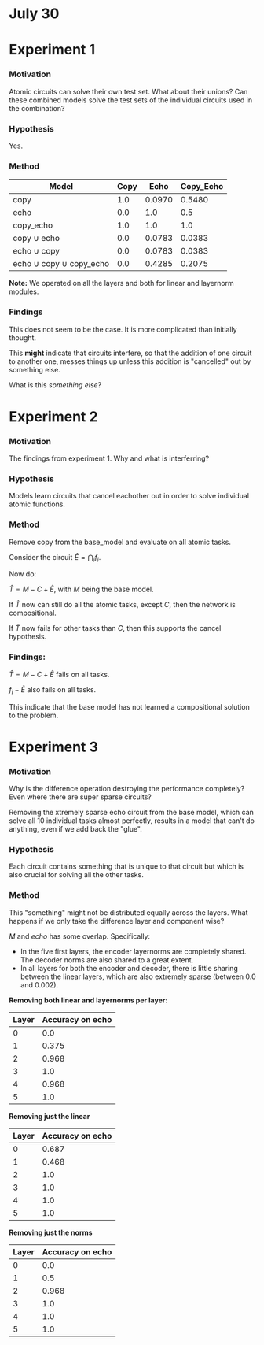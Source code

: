 # July 30

# Experiment 1

### Motivation

Atomic circuits can solve their own test set. What about their unions? Can these combined models solve the test sets of the individual circuits used in the combination?

### Hypothesis
Yes.

### Method

| Model | Copy | Echo | Copy_Echo |
|----------|----------|----------| ----------|
| copy | 1.0 |  0.0970 | 0.5480  |
| echo | 0.0 | 1.0 | 0.5 |
| copy_echo | 1.0 | 1.0 |  1.0 |
| copy $\cup$ echo |  0.0 | 0.0783 | 0.0383 |
| echo $\cup$ copy |  0.0 | 0.0783 | 0.0383 |
| echo $\cup$ copy $\cup$ copy_echo| 0.0 | 0.4285 | 0.2075|

**Note:** We operated on all the layers and both for linear and layernorm modules.

### Findings

This does not seem to be the case. It is more complicated than initially thought. 

This **might** indicate that circuits interfere, so that the addition of one circuit to another one, messes things up unless this addition is "cancelled" out by something else. 

What is this _something else_?

# Experiment 2

### Motivation

The findings from experiment 1. Why and what is interferring?

### Hypothesis

Models learn circuits that cancel eachother out in order to solve individual atomic functions.

### Method

Remove copy from the base_model and evaluate on all atomic tasks.

Consider the circuit $\hat{E}=\bigcap_i f_i$.

Now do:

$\hat{T} = M - C + \hat{E}$, with $M$ being the base model.

If $\hat{T}$ now can still do all the atomic tasks, except $C$, then the network is compositional.

If $\hat{T}$ now fails for other tasks than $C$, then this supports the cancel hypothesis. 

### Findings:

$\hat{T} = M - C + \hat{E}$ fails on all tasks.

$f_i - \hat{E}$ also fails on all tasks.

This indicate that the base model has not learned a compositional solution to the problem. 

# Experiment 3

### Motivation

Why is the difference operation destroying the performance completely? Even where there are super sparse circuits?

Removing the xtremely sparse echo circuit from the base model, which can solve all 10 individual tasks almost perfectly, results in a model that can't do anything, even if we add back the "glue".

### Hypothesis

Each circuit contains something that is unique to that circuit but which is also crucial for solving all the other tasks.

### Method

This "something" might not be distributed equally across the layers. What happens if we only take the difference layer and component wise?

$M$ and $echo$ has some overlap. Specifically:
- In the five first layers, the encoder layernorms are completely shared. The decoder norms are also shared to a great extent.
- In all layers for both the encoder and decoder, there is little sharing between the linear layers, which are also extremely sparse (between 0.0 and 0.002).


**Removing both linear and layernorms per layer:**

| Layer | Accuracy on echo |
|----------|----------|
| 0 | 0.0 |
| 1 | 0.375 |
| 2 | 0.968 |
| 3 | 1.0 |
| 4 | 0.968 |
| 5 | 1.0 |

**Removing just the linear**

| Layer | Accuracy on echo |
|----------|----------|
| 0 | 0.687 |
| 1 | 0.468 |
| 2 | 1.0 |
| 3 | 1.0 |
| 4 | 1.0 |
| 5 | 1.0 |

**Removing just the norms**

| Layer | Accuracy on echo |
|----------|----------|
| 0 | 0.0 |
| 1 | 0.5 |
| 2 | 0.968 |
| 3 | 1.0 |
| 4 | 1.0 |
| 5 | 1.0 |
